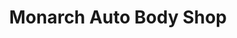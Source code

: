---
title: "Monarch Auto Body Shop"
url: /manchester/monarch-auto-body-shop/
shop: Autowerkstatt
---